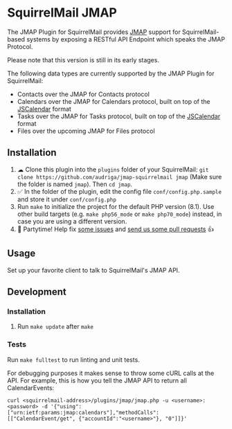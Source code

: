 # SquirrelMail JMAP
The JMAP Plugin for SquirrelMail provides [JMAP](https://jmap.io/) support for SquirrelMail-based systems by exposing a RESTful API Endpoint which speaks the JMAP Protocol.

Please note that this version is still in its early stages.

The following data types are currently supported by the JMAP Plugin for SquirrelMail:

* Contacts over the JMAP for Contacts protocol
* Calendars over the JMAP for Calendars protocol, built on top of the [JSCalendar](https://tools.ietf.org/html/draft-ietf-calext-jscalendar-32) format
* Tasks over the JMAP for Tasks protocol, built on top of the [JSCalendar](https://tools.ietf.org/html/draft-ietf-calext-jscalendar-32) format
* Files over the upcoming JMAP for Files protocol

## Installation
1. ☁ Clone this plugin into the `plugins` folder of your SquirrelMail: `git clone https://github.com/audriga/jmap-squirrelmail jmap` (Make sure the folder is named `jmap`). Then `cd jmap`.
1. ✅ In the folder of the plugin, edit the config file `conf/config.php.sample` and store it under `conf/config.php`
1. Run `make` to initialize the project for the default PHP version (8.1). Use other build targets (e.g. `make php56_mode` or `make php70_mode`) instead, in case you are using a different version.
1. 🎉 Partytime! Help fix [some issues](https://github.com/audriga/jmap-squirrelmail/issues) and [send us some pull requests](https://github.com/audriga/jmap-squirrelmail/pulls) 👍

## Usage
Set up your favorite client to talk to SquirrelMail's JMAP API.

## Development
### Installation
1. Run `make update` after `make`

### Tests
Run `make fulltest` to run linting and unit tests.

For debugging purposes it makes sense to throw some cURL calls at the API. For example, this is how you tell the JMAP API to return all CalendarEvents:
```
curl <squirrelmail-address>/plugins/jmap/jmap.php -u <username>:<password> -d '{"using":["urn:ietf:params:jmap:calendars"],"methodCalls":[["CalendarEvent/get", {"accountId":"<username>"}, "0"]]}'
```
